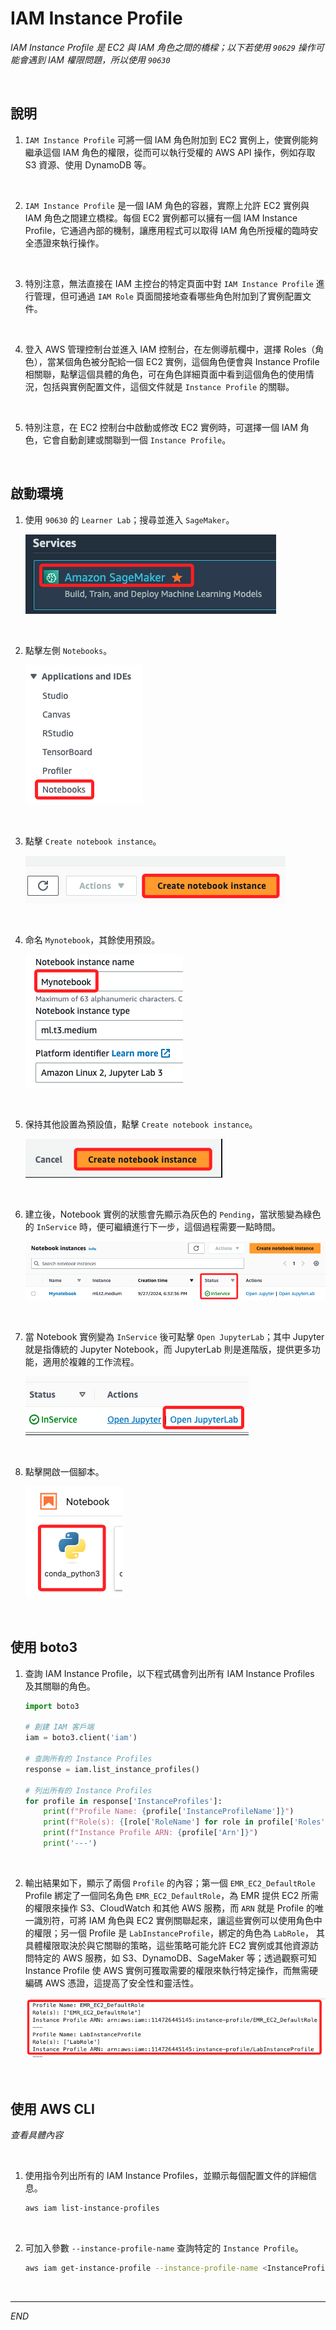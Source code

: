 # IAM Instance Profile

_IAM Instance Profile 是 EC2 與 IAM 角色之間的橋樑；以下若使用 `90629` 操作可能會遇到 IAM 權限問題，所以使用 `90630`_

<br>

## 說明

1. `IAM Instance Profile` 可將一個 IAM 角色附加到 EC2 實例上，使實例能夠繼承這個 IAM 角色的權限，從而可以執行受權的 AWS API 操作，例如存取 S3 資源、使用 DynamoDB 等。

<br>

2. `IAM Instance Profile` 是一個 IAM 角色的容器，實際上允許 EC2 實例與 IAM 角色之間建立橋樑。每個 EC2 實例都可以擁有一個 IAM Instance Profile，它通過內部的機制，讓應用程式可以取得 IAM 角色所授權的臨時安全憑證來執行操作。

<br>

3. 特別注意，無法直接在 IAM 主控台的特定頁面中對 `IAM Instance Profile` 進行管理，但可通過 `IAM Role` 頁面間接地查看哪些角色附加到了實例配置文件。

<br>

4. 登入 AWS 管理控制台並進入 IAM 控制台，在左側導航欄中，選擇 Roles（角色），當某個角色被分配給一個 EC2 實例，這個角色便會與 Instance Profile 相關聯，點擊這個具體的角色，可在角色詳細頁面中看到這個角色的使用情況，包括與實例配置文件，這個文件就是 `Instance Profile` 的關聯。

<br>

5. 特別注意，在 EC2 控制台中啟動或修改 EC2 實例時，可選擇一個 IAM 角色，它會自動創建或關聯到一個 `Instance Profile`。

<br>

## 啟動環境

1. 使用 `90630` 的 `Learner Lab`；搜尋並進入 `SageMaker`。

    ![](images/img_41.png)

<br>

2. 點擊左側 `Notebooks`。

    ![](images/img_42.png)

<br>

3. 點擊 `Create notebook instance`。

    ![](images/img_43.png)

<br>

4. 命名 `Mynotebook`，其餘使用預設。

    ![](images/img_44.png)

<br>

5. 保持其他設置為預設值，點擊 `Create notebook instance`。

    ![](images/img_46.png)

<br>

6. 建立後，Notebook 實例的狀態會先顯示為灰色的 `Pending`，當狀態變為綠色的 `InService` 時，便可繼續進行下一步，這個過程需要一點時間。

    ![](images/img_47.png)

<br>

7. 當 Notebook 實例變為 `InService` 後可點擊 `Open JupyterLab`；其中 Jupyter 就是指傳統的 Jupyter Notebook，而 JupyterLab 則是進階版，提供更多功能，適用於複雜的工作流程。

    ![](images/img_48.png)

<br>

8. 點擊開啟一個腳本。

    ![](images/img_49.png)

<br>

## 使用 boto3

1. 查詢 IAM Instance Profile，以下程式碼會列出所有 IAM Instance Profiles 及其關聯的角色。

    ```python
    import boto3

    # 創建 IAM 客戶端
    iam = boto3.client('iam')

    # 查詢所有的 Instance Profiles
    response = iam.list_instance_profiles()

    # 列出所有的 Instance Profiles
    for profile in response['InstanceProfiles']:
        print(f"Profile Name: {profile['InstanceProfileName']}")
        print(f"Role(s): {[role['RoleName'] for role in profile['Roles']]}")
        print(f"Instance Profile ARN: {profile['Arn']}")
        print('---')
    ```

<br>

2. 輸出結果如下，顯示了兩個 `Profile` 的內容；第一個 `EMR_EC2_DefaultRole`  Profile 綁定了一個同名角色 `EMR_EC2_DefaultRole`，為 EMR 提供 EC2 所需的權限來操作 S3、CloudWatch 和其他 AWS 服務，而 `ARN` 就是 Profile 的唯一識別符，可將 IAM 角色與 EC2 實例關聯起來，讓這些實例可以使用角色中的權限；另一個 Profile 是 `LabInstanceProfile`，綁定的角色為 `LabRole`， 其具體權限取決於與它關聯的策略，這些策略可能允許 EC2 實例或其他資源訪問特定的 AWS 服務，如 S3、DynamoDB、SageMaker 等；透過觀察可知 Instance Profile 使 AWS 實例可獲取需要的權限來執行特定操作，而無需硬編碼 AWS 憑證，這提高了安全性和靈活性。

    ![](images/img_50.png)

<br>

## 使用 AWS CLI

_查看具體內容_

<br>

1. 使用指令列出所有的 IAM Instance Profiles，並顯示每個配置文件的詳細信息。

    ```bash
    aws iam list-instance-profiles
    ```

<br>

2. 可加入參數 `--instance-profile-name` 查詢特定的 `Instance Profile`。

    ```bash
    aws iam get-instance-profile --instance-profile-name <InstanceProfileName>
    ```

<br>

___

_END_